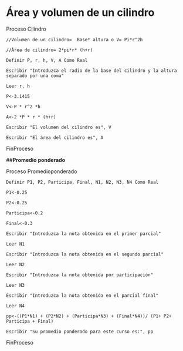 # **Área y volumen de un cilindro**

Proceso Cilindro

	//Volumen de un cilindro=  Base* altura o V= Pi*r^2h
	
	//Área de cilindro= 2*pi*r* (h+r)
	
	Definir P, r, h, V, A Como Real
	
	Escribir "Introduzca el radio de la base del cilindro y la altura separado por una coma"
	
	Leer r, h
	
	P<-3.1415
	
	V<-P * r^2 *h
	
	A<-2 *P * r * (h+r)
	
	Escribir "El volumen del cilindro es", V
	
	Escribir "El área del cilindro es", A
	
FinProceso



##**Promedio ponderado**

Proceso Promedioponderado

	Definir P1, P2, Participa, Final, N1, N2, N3, N4 Como Real
	
	P1<-0.25
	
	P2<-0.25
	
	Participa<-0.2
	
	Final<-0.3
	
	Escribir "Introduzca la nota obtenida en el primer parcial"
	
	Leer N1
	
	Escribir "Introduzca la nota obtenida en el segundo parcial"
	
	Leer N2
	
	Escribir "Introduzca la nota obtenida por participación"
	
	Leer N3
	
	Escribir "Introduzca la nota obtenida en el parcial final"
	
	Leer N4
	
	pp<-((P1*N1) + (P2*N2) + (Participa*N3) + (Final*N4))/ (P1+ P2+ Participa + Final)
	
	Escribir "Su promedio ponderado para este curso es:", pp
	
FinProceso
